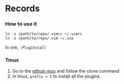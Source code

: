 # Records

### How to use it
```
ln -s /path/to/repo/.vimrc ~/.vimrc
ln -s /path/to/repo/.vim ~/.vim
```

In vim, `:PlugInstall`

### Tmux
1. Go to the [github repo](https://github.com/tmux-plugins/tpm) and follow the clone command
2. In tmux, `prefix + I` to install all the plugins.
